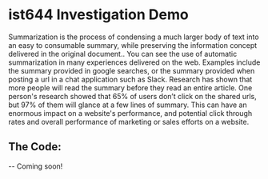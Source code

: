 # ist644 Investigation Demo
Summarization is the process of condensing a much larger body of text into an easy to consumable summary, while preserving the information concept delivered in the original document.. You can see the use of automatic summarization in many experiences delivered on the web. Examples include the summary provided in google searches, or the summary provided when posting a url in a chat application such as Slack.
Research has shown that more people will read the summary before they read an entire article. One person's research showed that 65% of users don’t click on the shared urls, but 97% of them will glance at a few lines of summary. This can have an enormous impact on a website's performance, and potential click through rates and overall performance of marketing or sales efforts on a website.

## The Code:
-- Coming soon!

